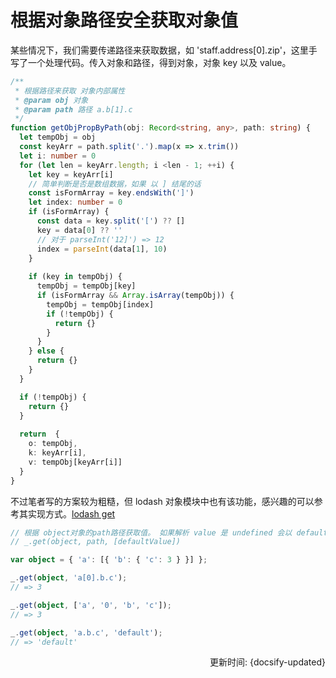 # 根据对象路径安全获取对象值

某些情况下，我们需要传递路径来获取数据，如 'staff.address[0].zip'，这里手写了一个处理代码。传入对象和路径，得到对象，对象 key 以及 value。

```ts
/**
 * 根据路径来获取 对象内部属性
 * @param obj 对象
 * @param path 路径 a.b[1].c
 */
function getObjPropByPath(obj: Record<string, any>, path: string) {
  let tempObj = obj
  const keyArr = path.split('.').map(x => x.trim())
  let i: number = 0
  for (let len = keyArr.length; i <len - 1; ++i) {
    let key = keyArr[i]
    // 简单判断是否是数组数据，如果 以 ] 结尾的话
    const isFormArray = key.endsWith(']')
    let index: number = 0
    if (isFormArray) {
      const data = key.split('[') ?? []
      key = data[0] ?? ''
      // 对于 parseInt('12]') => 12
      index = parseInt(data[1], 10)
    }
    
    if (key in tempObj) {
      tempObj = tempObj[key]
      if (isFormArray && Array.isArray(tempObj)) {
        tempObj = tempObj[index]
        if (!tempObj) {
          return {}
        }
      }
    } else {
      return {}
    }
  }

  if (!tempObj) {
    return {}
  }
  
  return  {
    o: tempObj,
    k: keyArr[i],
    v: tempObj[keyArr[i]]
  }
}
```

不过笔者写的方案较为粗糙，但 lodash 对象模块中也有该功能，感兴趣的可以参考其实现方式。[lodash get](https://www.lodashjs.com/docs/lodash.get)

```ts
// 根据 object对象的path路径获取值。 如果解析 value 是 undefined 会以 defaultValue 取代。
// _.get(object, path, [defaultValue])

var object = { 'a': [{ 'b': { 'c': 3 } }] };

_.get(object, 'a[0].b.c');
// => 3

_.get(object, ['a', '0', 'b', 'c']);
// => 3

_.get(object, 'a.b.c', 'default');
// => 'default'
```

<div style="float: right">更新时间: {docsify-updated}</div>
